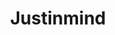 ---
blog: https://justinmind.com/blog
facebook: https://facebook.com/pages/JustInMind-Prototyper/90153054718
googleplus: https://plus.google.com/u/0/b/103709402360388310917/103709402360388310917
linkedin: https://linkedin.com/company/justinmind
logohandle: justinmind
sort: justinmind
title: Justinmind
twitter: https://x.com/just_in_mind
website: https://www.justinmind.com/
---